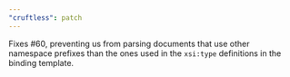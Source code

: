 ```yaml
---
"cruftless": patch
---
```


Fixes #60, preventing us from parsing documents that use other namespace prefixes than the ones used in the `xsi:type` definitions in the binding template.

